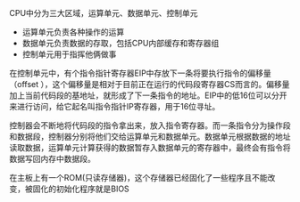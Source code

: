 CPU中分为三大区域，运算单元、数据单元、控制单元
- 运算单元负责各种操作的运算
- 数据单元负责数据的存取，包括CPU内部缓存和寄存器组
- 控制单元用于指挥他俩做事

在控制单元中，有个指令指针寄存器EIP中存放下一条将要执行指令的偏移量（offset ），这个偏移量是相对于目前正在运行的代码段寄存器CS而言的。偏移量加上当前代码段的基地址，就形成了下一条指令的地址。EIP中的低16位可以分开来进行访问，给它起名叫指令指针IP寄存器，用于16位寻址。

控制器会不断地将代码段的指令拿出来，放入指令寄存器。而一条指令分为操作段和数据段，控制器分别将他们交给运算单元和数据单元。数据单元根据数据的地址读取数据，运算单元计算获得的数据暂存入数据单元的寄存器中，最终会有指令将数据写回内存中数据段。

在主板上有一个ROM(只读存储器)，这个存储器已经固化了一些程序且不能改变，被固化的初始化程序就是BIOS